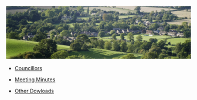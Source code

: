 
![Aerial picture of Haresfield village](img/village.jpg)

* [Councillors](councillors.md)

* [Meeting Minutes](minutes.md)

* [Other Dowloads](downloads.md)
